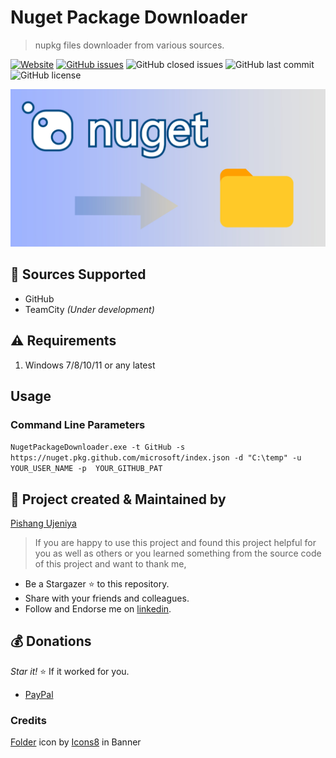 # Nuget Package Downloader
> nupkg files downloader from various sources.

[![Website](https://img.shields.io/website?url=https%3A%2F%2Fcodepant-codes.github.io%2Fnuget-package-downloader%2F)](https://codepant-codes.github.io/nuget-package-downloader/)
[![GitHub issues](https://img.shields.io/github/issues/codepant-codes/nuget-package-downloader)](https://github.com/codepant-codes/nuget-package-downloader/issues)
![GitHub closed issues](https://img.shields.io/github/issues-closed/codepant-codes/nuget-package-downloader)
![GitHub last commit](https://img.shields.io/github/last-commit/codepant-codes/nuget-package-downloader)
![GitHub license](https://img.shields.io/github/license/codepant-codes/nuget-package-downloader)

![Nuget Package Downloader](./Docs/Images/nuget-package-downloader-banner.jpg)

## 🤝 Sources Supported
- GitHub
- TeamCity *(Under development)*

## ⚠ Requirements

1. Windows 7/8/10/11 or any latest


## Usage

### Command Line Parameters

`NugetPackageDownloader.exe -t GitHub -s https://nuget.pkg.github.com/microsoft/index.json -d "C:\temp" -u YOUR_USER_NAME -p  YOUR_GITHUB_PAT`



## 💪 Project created & Maintained by

[Pishang Ujeniya](https://github.com/pishangujeniya)

> If you are happy to use this project and found this project helpful for you as well as others or you learned something from the source code of this project and want to thank me, 

- Be a Stargazer ⭐ to this repository.
- Share with your friends and colleagues.
- Follow and Endorse me on [linkedin](https://www.linkedin.com/in/pishangujeniya).

## 💰 Donations
*Star it!* ⭐ If it worked for you.
- [PayPal](https://paypal.me/Pishang)


### Credits

<a target="_blank" href="https://icons8.com/icon/12160/folder">Folder</a> icon by <a target="_blank" href="https://icons8.com">Icons8</a> in Banner
